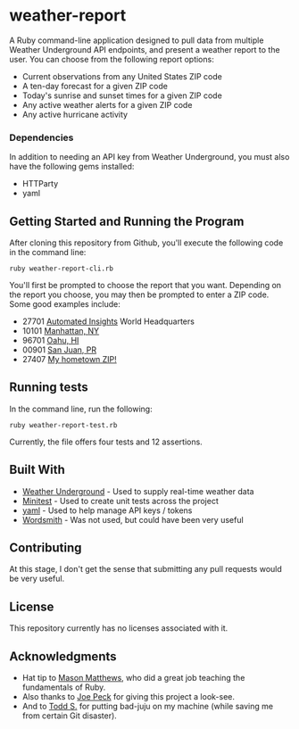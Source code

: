 # weather-report
A Ruby command-line application designed to pull data from multiple Weather Underground API endpoints, and present a weather report to the user.  You can choose from the following report options:

* Current observations from any United States ZIP code
* A ten-day forecast for a given ZIP code
* Today's sunrise and sunset times for a given ZIP code
* Any active weather alerts for a given ZIP code
* Any active hurricane activity

### Dependencies

In addition to needing an API key from Weather Underground, you must also have the following gems installed:

* HTTParty
* yaml

## Getting Started and Running the Program

After cloning this repository from Github, you'll execute the following code in the command line:

```
ruby weather-report-cli.rb
```

You'll first be prompted to choose the report that you want.  Depending on the report you choose, you may then be prompted to enter a ZIP code.  Some good examples include:

* 27701 [Automated Insights](https://automatedinsights.com/) World Headquarters
* 10101 [Manhattan, NY](https://www.google.com/search?q=10101+zip+code)
* 96701 [Oahu, HI](https://www.google.com/search?q=96701+zip+code)
* 00901 [San Juan, PR](https://www.google.com/search?q=00901+zip+code)
* 27407 [My hometown ZIP!](https://en.wikipedia.org/wiki/Greensboro,_North_Carolina)

## Running tests

In the command line, run the following:

```
ruby weather-report-test.rb
```

Currently, the file offers four tests and 12 assertions.

## Built With

* [Weather Underground](https://www.wunderground.com/weather/api) - Used to supply real-time weather data
* [Minitest](https://github.com/seattlerb/minitest) - Used to create unit tests across the project
* [yaml](http://yaml.org/) - Used to help manage API keys / tokens
* [Wordsmith](https://github.com/ai-wordsmith/wordsmith-ruby-sdk) - Was not used, but could have been very useful

## Contributing

At this stage, I don't get the sense that submitting any pull requests would be very useful.

## License

This repository currently has no licenses associated with it.

## Acknowledgments

* Hat tip to [Mason Matthews](https://github.com/masonfmatthews), who did a great job teaching the fundamentals of Ruby.
* Also thanks to [Joe Peck](https://github.com/fatcatt316) for giving this project a look-see.
* And to [Todd S.](https://github.com/toddsheet) for putting bad-juju on my machine (while saving me from certain Git disaster).
